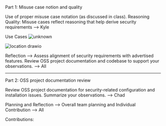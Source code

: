 Part 1: Misuse case notion and quality

Use of proper misuse case notation (as discussed in class).
Reasoning Quality: Misuse cases reflect reasoning that help derive security requirements --> Kyle

Use Cases
![unknown](https://user-images.githubusercontent.com/57100645/134406242-c0b177ca-17c1-44e6-8fc7-49ec8c776d43.png)

![location drawio](https://user-images.githubusercontent.com/57100645/134406852-6130c7af-ea5d-4926-82f7-fcaa1083c8a6.png)


Reflection --> Assess alignment of security requirements with advertised features. Review OSS project documentation and codebase to support your observations. --> All

 -----------------------------------------------------------------------------------
Part 2: OSS project documentation review

Review OSS project documentation for security-related configuration and installation issues. Summarize your observations. --> Chad


Planning and Reflection --> Overall team planning and Individual Contribution  --> All





Contributions:


